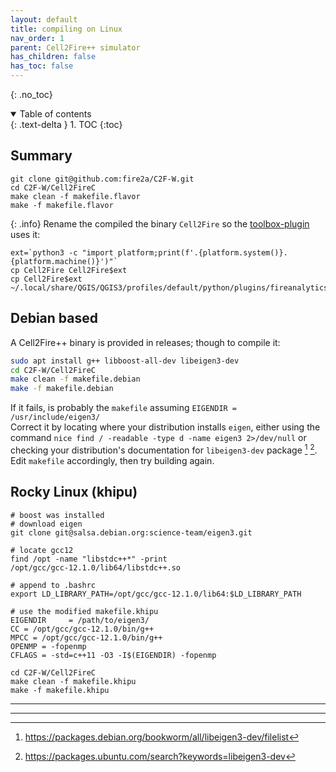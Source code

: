 ```yaml
---
layout: default
title: compiling on Linux
nav_order: 1
parent: Cell2Fire++ simulator
has_children: false
has_toc: false
---
```

{: .no_toc}
<details open markdown="block">
  <summary>
    Table of contents
  </summary>
  {: .text-delta }
1. TOC
{:toc}
</details>

## Summary
```
git clone git@github.com:fire2a/C2F-W.git
cd C2F-W/Cell2FireC
make clean -f makefile.flavor
make -f makefile.flavor
```

{: .info}
Rename the compiled the binary `Cell2Fire` so the [toolbox-plugin] uses it:
```
ext=`python3 -c "import platform;print(f'.{platform.system()}.{platform.machine()}')"`
cp Cell2Fire Cell2Fire$ext
cp Cell2Fire$ext ~/.local/share/QGIS/QGIS3/profiles/default/python/plugins/fireanalyticstoolbox/simulator/C2F/Cell2FireC/.
```

## Debian based
A Cell2Fire++ binary is provided in releases; though to compile it:
```bash
sudo apt install g++ libboost-all-dev libeigen3-dev
cd C2F-W/Cell2FireC
make clean -f makefile.debian
make -f makefile.debian
```  
If it fails, is probably the `makefile` assuming `EIGENDIR = /usr/include/eigen3/`  
Correct it by locating where your distribution installs `eigen`, either using the command `nice find / -readable -type d -name eigen3 2>/dev/null` or checking your distribution's documentation for `libeigen3-dev` package [^1] [^2]. Edit `makefile` accordingly, then try building again. 

## Rocky Linux (khipu)
```
# boost was installed
# download eigen
git clone git@salsa.debian.org:science-team/eigen3.git

# locate gcc12
find /opt -name "libstdc++*" -print
/opt/gcc/gcc-12.1.0/lib64/libstdc++.so

# append to .bashrc
export LD_LIBRARY_PATH=/opt/gcc/gcc-12.1.0/lib64:$LD_LIBRARY_PATH

# use the modified makefile.khipu
EIGENDIR     = /path/to/eigen3/
CC = /opt/gcc/gcc-12.1.0/bin/g++
MPCC = /opt/gcc/gcc-12.1.0/bin/g++
OPENMP = -fopenmp
CFLAGS = -std=c++11 -O3 -I$(EIGENDIR) -fopenmp

cd C2F-W/Cell2FireC
make clean -f makefile.khipu
make -f makefile.khipu
```

----

[^1]: https://packages.debian.org/bookworm/all/libeigen3-dev/filelist
[^2]: https://packages.ubuntu.com/search?keywords=libeigen3-dev

----
[toolbox-plugin]: ../../docs/qgis-toolbox/README.html
